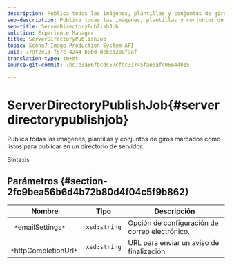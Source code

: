 ```yaml
---
description: Publica todas las imágenes, plantillas y conjuntos de giros marcados como listos para publicar en un directorio de servidor.
seo-description: Publica todas las imágenes, plantillas y conjuntos de giros marcados como listos para publicar en un directorio de servidor.
seo-title: ServerDirectoryPublishJob
solution: Experience Manager
title: ServerDirectoryPublishJob
topic: Scene7 Image Production System API
uuid: 779f2c13-f57c-4244-b8bd-debed2b0f9af
translation-type: tm+mt
source-git-commit: 7bc7b3a86fbcdc57cfdc31745fae3afc06e44b15

---
```



# ServerDirectoryPublishJob{#serverdirectorypublishjob}

Publica todas las imágenes, plantillas y conjuntos de giros marcados como listos para publicar en un directorio de servidor.

Sintaxis

## Parámetros {#section-2fc9bea56b6d4b72b80d4f04c5f9b862}

| Nombre | Tipo | Descripción |
|---|---|---|
| ` *`emailSettings`*` | `xsd:string` | Opción de configuración de correo electrónico. |
| ` *`httpCompletionUrl`*` | `xsd:string` | URL para enviar un aviso de finalización. |


